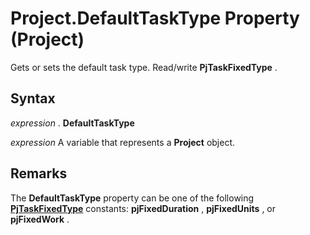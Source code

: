 
# Project.DefaultTaskType Property (Project)

Gets or sets the default task type. Read/write  **PjTaskFixedType** .


## Syntax

 _expression_ . **DefaultTaskType**

 _expression_ A variable that represents a **Project** object.


## Remarks

The  **DefaultTaskType** property can be one of the following **[PjTaskFixedType](6fa3e67c-eee6-0402-a176-63d7f87a058f.md)** constants: **pjFixedDuration** , **pjFixedUnits** , or **pjFixedWork** .

